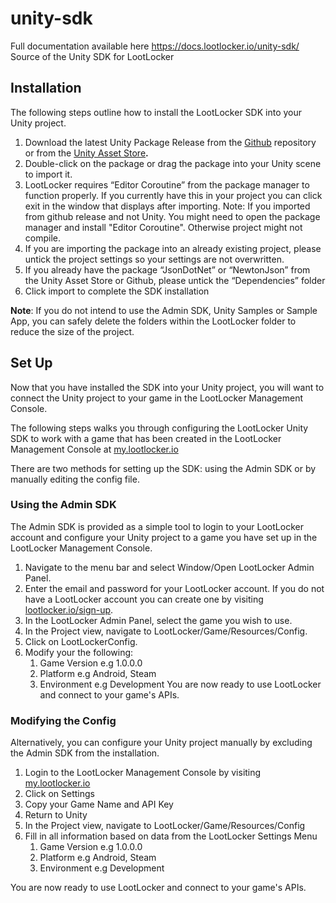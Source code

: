 # unity-sdk
Full documentation available here https://docs.lootlocker.io/unity-sdk/
Source of the Unity SDK for LootLocker
## Installation

The following steps outline how to install the LootLocker SDK into your Unity project.

1. Download the latest Unity Package Release from the [Github](https://github.com/LootLocker/unity-sdk) repository or from the [Unity Asset Store](https://assetstore.unity.com/packages/slug/180099)**.**
2. Double-click on the package or drag the package into your Unity scene to import it.
3. LootLocker requires “Editor Coroutine” from the package manager to function properly. If you currently have this in your project you can click exit in the window that displays after importing.
   Note: If you imported from github release and not Unity. You might need to open the package manager and install "Editor Coroutine". Otherwise project might not compile.
4. If you are importing the package into an already existing project, please untick the project settings so your settings are not overwritten.
5. If you already have the package “JsonDotNet” or “NewtonJson” from the Unity Asset Store or Github, please untick the “Dependencies” folder
6. Click import to complete the SDK installation

**Note**: If you do not intend to use the Admin SDK, Unity Samples or Sample App, you can safely delete the folders within the LootLocker folder to reduce the size of the project.

## Set Up

Now that you have installed the SDK into your Unity project, you will want to connect the Unity project to your game in the LootLocker Management Console.

The following steps walks you through configuring the LootLocker Unity SDK to work with a game that has been created in the LootLocker Management Console at [my.lootlocker.io](https://my.lootlocker.io)

There are two methods for setting up the SDK: using the Admin SDK or by manually editing the config file.

### Using the Admin SDK

The Admin SDK is provided as a simple tool to login to your LootLocker account and configure your Unity project to a game you have set up in the LootLocker Management Console.

1. Navigate to the menu bar and select Window/Open LootLocker Admin Panel.
2. Enter the email and password for your LootLocker account. If you do not have a LootLocker account you can create one by visiting [lootlocker.io/sign-up](https://www.lootlocker.io/sign-up).
3. In the LootLocker Admin Panel, select the game you wish to use.
4. In the Project view, navigate to LootLocker/Game/Resources/Config.
5. Click on LootLockerConfig.
6. Modify your the following:
   1. Game Version e.g 1.0.0.0
   2. Platform e.g Android, Steam
   3. Environment e.g Development
You are now ready to use LootLocker and connect to your game's APIs.

### Modifying the Config

Alternatively, you can configure your Unity project manually by excluding the Admin SDK from the installation.

1. Login to the LootLocker Management Console by visiting [my.lootlocker.io](https://my.lootlocker.io)
2. Click on Settings
3. Copy your Game Name and API Key
4. Return to Unity
5. In the Project view, navigate to LootLocker/Game/Resources/Config
6. Fill in all information based on data from the LootLocker Settings Menu
   1. Game Version e.g 1.0.0.0
   2. Platform e.g Android, Steam
   3. Environment e.g Development

You are now ready to use LootLocker and connect to your game's APIs.
